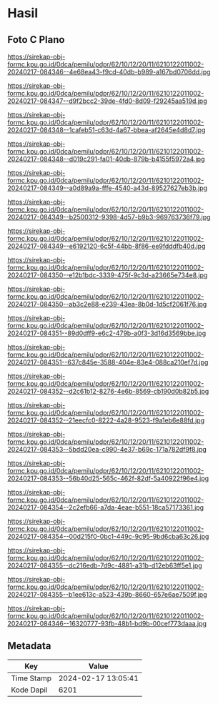 # Hasil

## Foto C Plano

https://sirekap-obj-formc.kpu.go.id/0dca/pemilu/pdpr/62/10/12/20/11/6210122011002-20240217-084346--4e68ea43-f9cd-40db-b989-a167bd0706dd.jpg

https://sirekap-obj-formc.kpu.go.id/0dca/pemilu/pdpr/62/10/12/20/11/6210122011002-20240217-084347--d9f2bcc2-39de-4fd0-8d09-f29245aa519d.jpg

https://sirekap-obj-formc.kpu.go.id/0dca/pemilu/pdpr/62/10/12/20/11/6210122011002-20240217-084348--1cafeb51-c63d-4a67-bbea-af2645e4d8d7.jpg

https://sirekap-obj-formc.kpu.go.id/0dca/pemilu/pdpr/62/10/12/20/11/6210122011002-20240217-084348--d019c291-fa01-40db-879b-b4155f5972a4.jpg

https://sirekap-obj-formc.kpu.go.id/0dca/pemilu/pdpr/62/10/12/20/11/6210122011002-20240217-084349--a0d89a9a-fffe-4540-a43d-89527627eb3b.jpg

https://sirekap-obj-formc.kpu.go.id/0dca/pemilu/pdpr/62/10/12/20/11/6210122011002-20240217-084349--b2500312-9398-4d57-b9b3-969763736f79.jpg

https://sirekap-obj-formc.kpu.go.id/0dca/pemilu/pdpr/62/10/12/20/11/6210122011002-20240217-084349--e6192120-6c5f-44bb-8f86-ee9fdddfb40d.jpg

https://sirekap-obj-formc.kpu.go.id/0dca/pemilu/pdpr/62/10/12/20/11/6210122011002-20240217-084350--e12b1bdc-3339-475f-9c3d-a23665e734e8.jpg

https://sirekap-obj-formc.kpu.go.id/0dca/pemilu/pdpr/62/10/12/20/11/6210122011002-20240217-084350--ab3c2e88-e239-43ea-8b0d-1d5cf2061f76.jpg

https://sirekap-obj-formc.kpu.go.id/0dca/pemilu/pdpr/62/10/12/20/11/6210122011002-20240217-084351--89d0dff9-e6c2-479b-a0f3-3d16d3569bbe.jpg

https://sirekap-obj-formc.kpu.go.id/0dca/pemilu/pdpr/62/10/12/20/11/6210122011002-20240217-084351--637c845e-3588-404e-83e4-088ca210ef7d.jpg

https://sirekap-obj-formc.kpu.go.id/0dca/pemilu/pdpr/62/10/12/20/11/6210122011002-20240217-084352--d2c61b12-8276-4e6b-8569-cb190d0b82b5.jpg

https://sirekap-obj-formc.kpu.go.id/0dca/pemilu/pdpr/62/10/12/20/11/6210122011002-20240217-084352--21eecfc0-8222-4a28-9523-f9a1eb6e88fd.jpg

https://sirekap-obj-formc.kpu.go.id/0dca/pemilu/pdpr/62/10/12/20/11/6210122011002-20240217-084353--5bdd20ea-c990-4e37-b69c-171a782df9f8.jpg

https://sirekap-obj-formc.kpu.go.id/0dca/pemilu/pdpr/62/10/12/20/11/6210122011002-20240217-084353--56b40d25-565c-462f-82df-5a40922f96e4.jpg

https://sirekap-obj-formc.kpu.go.id/0dca/pemilu/pdpr/62/10/12/20/11/6210122011002-20240217-084354--2c2efb66-a7da-4eae-b551-18ca57173361.jpg

https://sirekap-obj-formc.kpu.go.id/0dca/pemilu/pdpr/62/10/12/20/11/6210122011002-20240217-084354--00d215f0-0bc1-449c-9c95-9bd6cba63c26.jpg

https://sirekap-obj-formc.kpu.go.id/0dca/pemilu/pdpr/62/10/12/20/11/6210122011002-20240217-084355--dc216edb-7d9c-4881-a31b-d12eb63ff5e1.jpg

https://sirekap-obj-formc.kpu.go.id/0dca/pemilu/pdpr/62/10/12/20/11/6210122011002-20240217-084355--b1ee613c-a523-439b-8660-657e6ae7509f.jpg

https://sirekap-obj-formc.kpu.go.id/0dca/pemilu/pdpr/62/10/12/20/11/6210122011002-20240217-084346--16320777-93fb-48b1-bd9b-00cef773daaa.jpg


## Metadata

| Key        | Value               |
| ---------- | ------------------- |
| Time Stamp | 2024-02-17 13:05:41 |
| Kode Dapil | 6201                |



